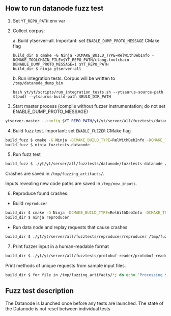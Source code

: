 ## How to run datanode fuzz test

1. Set `YT_REPO_PATH` env var
2. Collect corpus:

    a. Build ytserver-all. Important: set `ENABLE_DUMP_PROTO_MESSAGE` CMake flag
    ```
    build_dir $ cmake -G Ninja -DCMAKE_BUILD_TYPE=RelWithDebInfo -DCMAKE_TOOLCHAIN_FILE=$YT_REPO_PATH/clang.toolchain -DENABLE_DUMP_PROTO_MESSAGE=1 $YT_REPO_PATH 
    build_dir $ ninja ytserver-all
     ```

    b. Run integration tests. Corpus will be written to `/tmp/datanode_dump_bin`
    ```
    bash yt/yt/scripts/run_integration_tests.sh --ytsaurus-source-path $(pwd) --ytsaurus-build-path $BULD_DIR_PATH
    ```
3. Start master process (compile without fuzzer instrumentation; do not set ENABLE_DUMP_PROTO_MESSAGE)
```bash
ytserver-master --config $YT_REPO_PATH/yt/yt/server/all/fuzztests/datanode/master.yson
```
4. Build fuzz test. Important: set `ENABLE_FUZZER` CMake flag
```bash
build_fuzz $ cmake -G Ninja -DCMAKE_BUILD_TYPE=RelWithDebInfo -DCMAKE_TOOLCHAIN_FILE=../ytsaurus/clang.toolchain -DENABLE_FUZZER=ON ../ytsaurus
build_fuzz $ ninja fuzztests-datanode
```
5. Run fuzz test
```bash
build_fuzz $ ./yt/yt/server/all/fuzztests/datanode/fuzztests-datanode /tmp/new_inputs /tmp/datanode_corpus -artifact_prefix=/tmp/fuzzing_artifacts/ -fork=1 -ignore_crashes=1
```

Crashes are saved in `/tmp/fuzzing_artifacts/`.

Inputs revealing new code paths are saved in `/tmp/new_inputs`.

6. Reproduce found crashes.
- Build `reproducer`
```bash
build_dir $ cmake -G Ninja -DCMAKE_BUILD_TYPE=RelWithDebInfo -DCMAKE_TOOLCHAIN_FILE=$YT_REPO_PATH/clang.toolchain -DENABLE_DUMP_PROTO_MESSAGE=1 $YT_REPO_PATH 
build_dir $ ninja reproducer
```
- Run data node and replay requests that cause crashes
```bash
build_dir $ ./yt/yt/server/all/fuzztests/reproducer/reproducer /tmp/fuzzing_artifacts/<crash id>
```

7. Print fuzzer input in a human-readable format
```bash
build_dir $ ./yt/yt/server/all/fuzztests/protobuf-reader/protobuf-reader /tmp/fuzzing_artifacts/crash-e23435d3d2e44d9cae108e7e484e45147fc3fe37
```

Print methods of unique requests from sample input files.
```bash
build_dir $ for file in /tmp/fuzzing_artifacts/*; do echo "Processing $file:"; ./yt/yt/server/all/fuzztests/protobuf-reader/protobuf-reader "$file" | head -n 1; done
```

## Fuzz test description

The Datanode is launched once before any tests are launched. The state of the Datanode is not reset between individual tests
